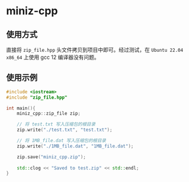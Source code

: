 # miniz-cpp

## 使用方式

直接将 `zip_file.hpp` 头文件拷贝到项目中即可。经过测试，在 `Ubuntu 22.04 x86_64` 上使用 gcc 12 编译器没有问题。

## 使用示例

```cpp
#include <iostream>
#include "zip_file.hpp"

int main(){
    miniz_cpp::zip_file zip;

    // 将 test.txt 写入压缩包的根目录
    zip.write("./test.txt", "test.txt");

    // 将 1MB_file.dat 写入压缩包的根目录
    zip.write("./1MB_file.dat", "1MB_file.dat");

    zip.save("miniz_cpp.zip");
    
    std::clog << "Saved to test.zip" << std::endl;
}
```
